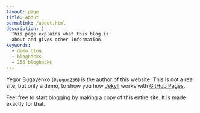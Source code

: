 ```yaml
---
layout: page
title: About
permalink: /about.html
description: |
  This page explains what this blog is
  about and gives other information.
keywords:
  - demo blog
  - bloghacks
  - 256 bloghacks
---
```


Yegor Bugayenko ([`@yegor256`](https://github.com/yegor256)) is the author of this
website. This is not a real site, but only a demo, to
show you how [Jekyll](https://jekyllrb.com/) works
with [GitHub Pages](https://pages.github.com/).

Feel free to start blogging by making a copy of this entire
site. It is made exactly for that.
